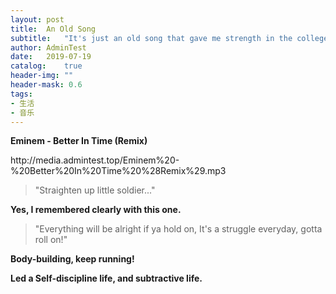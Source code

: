 ```yaml
---
layout: post
title:  An Old Song
subtitle:   "It's just an old song that gave me strength in the college when I need it!"
author: AdminTest
date:   2019-07-19
catalog:    true
header-img: ""
header-mask: 0.6
tags:
- 生活
- 音乐
---
```


<B>Eminem - Better In Time (Remix)</B>  

<p>http://media.admintest.top/Eminem%20-%20Better%20In%20Time%20%28Remix%29.mp3</p>



>"Straighten up little soldier..."


**Yes, I remembered clearly with this one.**


>"Everything will be alright if ya hold on, It's a struggle everyday, gotta roll on!"


**Body-building, keep running!**

**Led a Self-discipline life, and subtractive life.**








    
    
  


